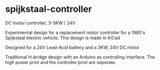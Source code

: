 # spijkstaal-controller
DC motor controller, 3-5KW / 24V

Experimental design for a replacement motor controller for a 1980's Spijkstaal electric vehicle.
This design is made in KiCad

Designed for a 24V Lead-Acid battery and a 3KW, 24V DC motor

Traditional H-bridge design with an Arduino as controlling interface.
The high power print and the controller print are seperate.
